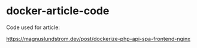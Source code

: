 # docker-article-code

Code used for article:

https://magnuslundstrom.dev/post/dockerize-php-api-spa-frontend-nginx
